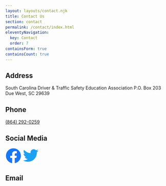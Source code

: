 ```yaml
---
layout: layouts/contact.njk
title: Contact Us
section: contact
permalink: /contact/index.html
eleventyNavigation:
  key: Contact
  order: 7
containsForm: true
containsCount: true
---
```

## Address
South Carolina Driver &amp; Traffic Safety Education Association
P.O. Box 203
Due West, SC 29639

## Phone
<a href="tel:8642920259">(864) 292-0259</a>

## Social Media
<div class="social-links">
  <a href="https://www.facebook.com/scdtsea"><img src="/_includes/assets/img/f_logo_RGB-Blue_58.png" alt="Facebook" /></a>
  <a href="https://twitter.com/realscdtsea"><img src="/_includes/assets/img/Twitter_Logo_Blue.png" alt="Twitter" /></a>
</div>

## Email

